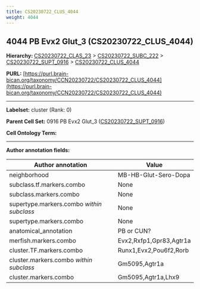 ```yaml
---
title: CS20230722_CLUS_4044
weight: 4044
---
```

## 4044 PB Evx2 Glut_3 (CS20230722_CLUS_4044)
<b>Hierarchy: </b>
[CS20230722_CLAS_23](../CS20230722_CLAS_23) >
[CS20230722_SUBC_222](../CS20230722_SUBC_222) >
[CS20230722_SUPT_0916](../CS20230722_SUPT_0916) >
[CS20230722_CLUS_4044](../CS20230722_CLUS_4044)

**PURL:** [https://purl.brain-bican.org/taxonomy/CCN20230722/CS20230722_CLUS_4044](https://purl.brain-bican.org/taxonomy/CCN20230722/CS20230722_CLUS_4044)

---


**Labelset:** cluster (Rank: 0)

**Parent Cell Set:** 0916 PB Evx2 Glut_3 ([CS20230722_SUPT_0916](../CS20230722_SUPT_0916))



**Cell Ontology Term:** 

[MARKER GENES.]: #


---

[TRANSFERRED ANNOTATIONS.]: #


[AUTHOR ANNOTATION FIELDS.]: #


**Author annotation fields:**

| Author annotation | Value |
|-------------------|-------|
|neighborhood|MB-HB-Glut-Sero-Dopa|
|subclass.tf.markers.combo|None|
|subclass.markers.combo|None|
|supertype.markers.combo _within subclass_|None|
|supertype.markers.combo|None|
|anatomical_annotation|PB or CUN?|
|merfish.markers.combo|Evx2,Rxfp1,Gpr83,Agtr1a|
|cluster.TF.markers.combo|Runx1,Evx2,Pou6f2,Rorb|
|cluster.markers.combo _within subclass_|Gm5095,Agtr1a|
|cluster.markers.combo|Gm5095,Agtr1a,Lhx9|

